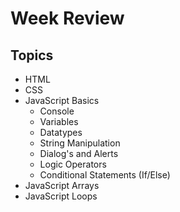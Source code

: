# Week Review

## Topics

+ HTML
+ CSS
+ JavaScript Basics
	* Console
	* Variables
	* Datatypes
	* String Manipulation
	* Dialog's and Alerts
	* Logic Operators
	* Conditional Statements (If/Else)
+ JavaScript Arrays
+ JavaScript Loops
